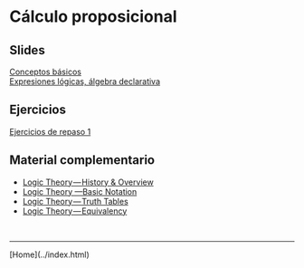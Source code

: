 # Cálculo proposicional


## Slides

[Conceptos básicos](../slides/01.2-Logica.pdf)  
[Expresiones lógicas, álgebra declarativa](../slides/01.3-Logica.pdf)  
<!--
[Diseño de circuitos lógicos](../slides/01.4-DisenoLogico.pdf)
-->


## Ejercicios

[Ejercicios de repaso 1](01-Ejercicios-CalculoProposiciones.pdf)  


## Material complementario

- [Logic Theory — History & Overview](https://blog.usejournal.com/logic-theory-history-overview-35087146b3b7)
- [Logic Theory —Basic Notation](https://towardsdatascience.com/logic-theory-basic-notation-d8cf44cb297b)
- [Logic Theory — Truth Tables](https://towardsdatascience.com/logic-theory-truth-tables-de313f78a16a)
- [Logic Theory — Equivalency](https://towardsdatascience.com/logic-theory-equivalency-f5251af2b549)

<BR>
<HR>
[Home](../index.html)
<BR>


